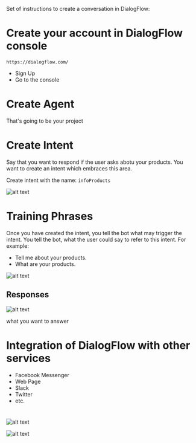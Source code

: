 Set of instructions to create a conversation in DialogFlow:

# Create your account in DialogFlow console

```
https://dialogflow.com/
```

- Sign Up
- Go to the console

# Create Agent

That's going to be your project

# Create Intent

Say that you want to respond if the user asks abotu your products. You want to create an intent which embraces this area.

Create intent with the name: `infoProducts`

![alt text](https://res.cloudinary.com/montolio/image/upload/v1525623525/Screen_Shot_2018-05-06_at_6.18.12_PM_d3xg9i.png)

# Training Phrases

Once you have created the intent, you tell the bot what may trigger the intent. You tell the bot, what the user could say to refer to this intent. For example:

- Tell me about your products.
- What are your products.

![alt text](https://res.cloudinary.com/montolio/image/upload/c_scale,w_648/v1525623705/Screen_Shot_2018-05-06_at_6.21.24_PM_qrhxfc.png)

## Responses

![alt text](https://res.cloudinary.com/montolio/image/upload/c_scale,w_800/v1525623946/Screen_Shot_2018-05-06_at_6.25.20_PM_kzgibr.png)

what you want to answer



# Integration of DialogFlow with other services

- Facebook Messenger
- Web Page
- Slack
- Twitter
- etc.

# 



![alt text](https://res.cloudinary.com/montolio/image/upload/c_scale,w_800/v1525625266/Screen_Shot_2018-05-06_at_6.47.07_PM_uu7kix.png)



![alt text](https://res.cloudinary.com/montolio/image/upload/c_scale,w_800/v1525625525/New_Page_Subscription_pvlmyk.png)















